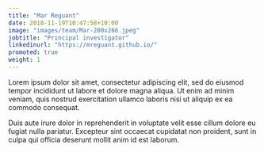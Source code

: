 ```yaml
---
title: "Mar Reguant"
date: 2018-11-19T10:47:58+10:00
image: "images/team/Mar-200x266.jpeg"
jobtitle: "Principal investigator"
linkedinurl: "https://mreguant.github.io/"
promoted: true
weight: 1
---
```


Lorem ipsum dolor sit amet, consectetur adipiscing elit, sed do eiusmod tempor incididunt ut labore et dolore magna aliqua. Ut enim ad minim veniam, quis nostrud exercitation ullamco laboris nisi ut aliquip ex ea commodo consequat.

Duis aute irure dolor in reprehenderit in voluptate velit esse cillum dolore eu fugiat nulla pariatur. Excepteur sint occaecat cupidatat non proident, sunt in culpa qui officia deserunt mollit anim id est laborum.
